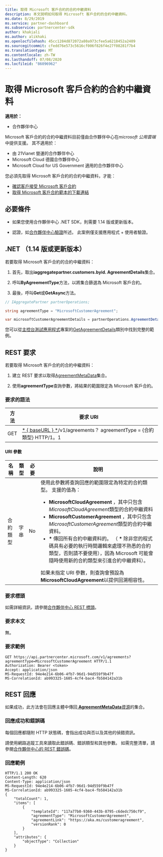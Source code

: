 ```yaml
---
title: 取得 Microsoft 客戶合約的合約中繼資料
description: 本文說明如何取得 Microsoft 客戶合約的合約中繼資料。
ms.date: 8/29/2019
ms.service: partner-dashboard
ms.subservice: partnercenter-sdk
author: khakiali
ms.author: alikhaki
ms.openlocfilehash: 45cc1284d872072a80a973cfee5a6218452a2409
ms.sourcegitcommit: cfedd76e573c5616cf006f826f4e27f08281f7b4
ms.translationtype: MT
ms.contentlocale: zh-TW
ms.lasthandoff: 07/08/2020
ms.locfileid: "86096962"
---
```

# <a name="get-agreement-metadata-for-the-microsoft-customer-agreement"></a>取得 Microsoft 客戶合約的合約中繼資料

**適用於：**

- 合作夥伴中心

Microsoft 客戶合約的合約中繼資料目前僅由合作夥伴中心在*microsoft 公用雲端*中提供支援。 其不適用於：

- 由 21Vianet 營運的合作夥伴中心
- Microsoft Cloud 德國合作夥伴中心
- Microsoft Cloud for US Government 適用的合作夥伴中心

您必須先取得 Microsoft 客戶合約的合約中繼資料，才能：

- [確認客戶接受 Microsoft 客戶合約](./confirm-customer-consent-customer-agreement.md)
- [取得 Microsoft 客戶合約範本的下載連結](./download-customer-agreement-template.md)

## <a name="prerequisites"></a>必要條件

- 如果您使用合作夥伴中心 .NET SDK，則需要 1.14 版或更新版本。

- 認證，如[合作夥伴中心驗證](./partner-center-authentication.md)所述。 此案例僅支援應用程式 + 使用者驗證。

## <a name="net-version-114-or-newer"></a>.NET （1.14 版或更新版本）

若要取得 Microsoft 客戶合約的合約中繼資料：

1. 首先，取出**iaggregatepartner.customers.byid. AgreementDetails**集合。

2. 呼叫**ByAgreementType**方法，以將集合篩選為 Microsoft 客戶合約。

3. 最後，呼叫**Get**或**GetAsync**方法。

```csharp
// IAggregatePartner partnerOperations;

string agreementType = "MicrosoftCustomerAgreement";

var microsoftCustomerAgreementDetails = partnerOperations.AgreementDetails.ByAgreementType(agreementType).Get().Items.Single();
```

您可以從[主控台測試應用程式](https://github.com/PartnerCenterSamples/Partner-Center-SDK-Samples)專案的[GetAgreementDetails](https://github.com/PartnerCenterSamples/Partner-Center-SDK-Samples/blob/master/Source/Partner%20Center%20SDK%20Samples/Agreements/GetAgreementDetails.cs)類別中找到完整的範例。

## <a name="rest-request"></a>REST 要求

若要取得 Microsoft 客戶合約的合約中繼資料：

1. 建立 REST 要求以取得[AgreementMetaData](./agreement-metadata-resources.md)集合。

2. 使用**agreementType**查詢參數，將結果的範圍限定為 Microsoft 客戶合約。

### <a name="request-syntax"></a>要求的語法

| 方法 | 要求 URI                                                         |
|--------|---------------------------------------------------------------------|
| GET    | [* \{ baseURL \} *](partner-center-rest-urls.md)/v1/agreements？ agreementType = {合約類型} HTTP/1。1 |

#### <a name="uri-parameters"></a>URI 參數

| 名稱                   | 類型     | 必要 | 說明                                                             |
|------------------------|----------|----------|-------------------------------------------------------------------------|
| 合約類型 | 字串 | No | 使用此參數將查詢回應的範圍限定為特定的合約類型。 支援的值為： <ul><li>**MicrosoftCloudAgreement** ，其中只包含*MicrosoftCloudAgreement*類型的合約中繼資料</li><li>**MicrosoftCustomerAgreement** ，其中只包含*MicrosoftCustomerAgreement*類型的合約中繼資料。</li><li>**\*** 傳回所有合約中繼資料的。 （ **\*** 除非您的程式碼具有必要的執行時間邏輯來處理不熟悉的合約類型，否則請不要使用），因為 Microsoft 可能會隨時使用新的合約類型來引進合約中繼資料）。</li></ul> 如果未指定 URI 參數，則查詢會預設為**MicrosoftCloudAgreement**以提供回溯相容性。  |

### <a name="request-headers"></a>要求標頭

如需詳細資訊，請參閱[合作夥伴中心 REST 標頭](headers.md)。

### <a name="request-body"></a>要求本文

無。

### <a name="request-example"></a>要求範例

```http
GET https://api.partnercenter.microsoft.com/v1/agreements?agreementType=MicrosoftCustomerAgreement HTTP/1.1
Authorization: Bearer <token>
Accept: application/json
MS-RequestId: 94e4e214-6b06-4fb7-96d1-94d559f9b47f
MS-CorrelationId: ab993325-1605-4cf4-bac4-fb584142a31b
```

## <a name="rest-response"></a>REST 回應

如果成功，此方法會在回應主體中傳回[ **AgreementMetaData**資源](./agreement-metadata-resources.md)的集合。

### <a name="response-success-and-error-codes"></a>回應成功和錯誤碼

每個回應都隨附 HTTP 狀態碼，會指出成功與否以及其他的偵錯資訊。

請使用網路追蹤工具來讀取此錯誤碼、錯誤類型和其他參數。 如需完整清單，請參閱[合作夥伴中心的 REST 錯誤碼](error-codes.md)。

### <a name="response-example"></a>回應範例

```http
HTTP/1.1 200 OK
Content-Length: 620
Content-Type: application/json
MS-RequestId: 94e4e214-6b06-4fb7-96d1-94d559f9b47f
MS-CorrelationId: ab993325-1605-4cf4-bac4-fb584142a31b
{
    "totalCount": 1,
    "items": [
        {
            "templateId": "117a77b0-9360-443b-8795-c6dedc750cf9",
            "agreementType": "MicrosoftCustomerAgreement",
            "agreementLink": "https://aka.ms/customeragreement",
            "versionRank": 0
        }
    ],
    "attributes": {
        "objectType": "Collection"
    }
}
```
